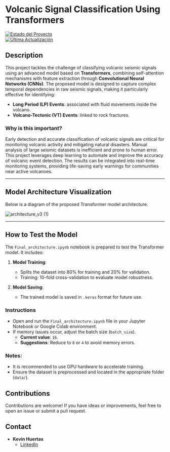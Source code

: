 
# **Volcanic Signal Classification Using Transformers**

[![Estado del Proyecto](https://img.shields.io/badge/estado-en%20progreso-yellow)](#)  
[![Última Actualización](https://img.shields.io/github/last-commit/kevindhuertas/transformer_model_with_time_signals)](#)

## **Description**

This project tackles the challenge of classifying volcanic seismic signals using an advanced model based on **Transformers**, combining self-attention mechanisms with feature extraction through **Convolutional Neural Networks (CNNs)**. The proposed model is designed to capture complex temporal dependencies in raw seismic signals, making it particularly effective for identifying:

- **Long Period (LP) Events**: associated with fluid movements inside the volcano.  
- **Volcano-Tectonic (VT) Events**: linked to rock fractures.

### **Why is this important?**
Early detection and accurate classification of volcanic signals are critical for monitoring volcanic activity and mitigating natural disasters. Manual analysis of large seismic datasets is inefficient and prone to human error. This project leverages deep learning to automate and improve the accuracy of volcanic event detection. The results can be integrated into real-time monitoring systems, providing life-saving early warnings for communities near active volcanoes.

---

## **Model Architecture Visualization**

Below is a diagram of the proposed Transformer model architecture.  

![architecture_v3 (1)](https://github.com/user-attachments/assets/25575a52-b9cd-4831-84ba-84053f7ada04)

---

## **How to Test the Model**

The `Final_architecture.ipynb` notebook is prepared to test the Transformer model. It includes:

1. **Model Training**:
   - Splits the dataset into 80% for training and 20% for validation.
   - Training: 10-fold cross-validation to evaluate model robustness.

2. **Model Saving**:
   - The trained model is saved in `.keras` format for future use.

### **Instructions**
- Open and run the `Final_architecture.ipynb` file in your Jupyter Notebook or Google Colab environment.  
- If memory issues occur, adjust the batch size (`batch_size`).  
  - **Current value**: `16`.  
  - **Suggestions**: Reduce to `8` or `4` to avoid memory errors.

### **Notes**:
- It is recommended to use GPU hardware to accelerate training.
- Ensure the dataset is preprocessed and located in the appropriate folder (`data/`).


## **Contributions**

Contributions are welcome! If you have ideas or improvements, feel free to open an issue or submit a pull request.

## **Contact**

- **Kevin Huertas**  
  - [LinkedIn](https://linkedin.com/in/kevindanielop)  
